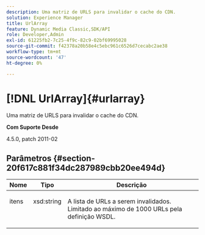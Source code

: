 ```yaml
---
description: Uma matriz de URLS para invalidar o cache do CDN.
solution: Experience Manager
title: UrlArray
feature: Dynamic Media Classic,SDK/API
role: Developer,Admin
exl-id: 61225fb2-7c25-4f9c-82c9-02bf69995028
source-git-commit: f42378a20b58e4c5ebc961c6526d7cecabc2ae38
workflow-type: tm+mt
source-wordcount: '47'
ht-degree: 0%

---
```


# [!DNL UrlArray]{#urlarray}

Uma matriz de URLS para invalidar o cache do CDN.

**Com Suporte Desde**

4.5.0, patch 2011-02

## Parâmetros {#section-20f617c881f34dc287989cbb20ee494d}

<table id="table_A28FC686DFB84198BF6671F953E8F044"> 
 <thead> 
  <tr> 
   <th class="entry"> <b> Nome</b> </th> 
   <th class="entry"> <b> Tipo</b> </th> 
   <th class="entry"> <b> Descrição</b> </th> 
  </tr> 
 </thead>
 <tbody> 
  <tr valign="top"> 
   <td> <p> <span class="codeph"> <span class="varname"> itens</span> </span> </p> </td> 
   <td> <p> <span class="codeph"> xsd:string</span> </p> </td> 
   <td> <p> A lista de URLs a serem invalidados. Limitado ao máximo de 1000 URLs pela definição WSDL. </p> </td> 
  </tr> 
 </tbody> 
</table>
